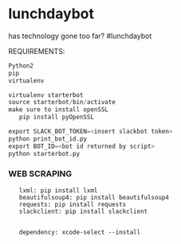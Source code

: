 # lunchdaybot
has technology gone too far? #lunchdaybot

REQUIREMENTS:

```s
Python2
pip
virtualenv
```

```s
virtualenv starterbot
source starterbot/bin/activate
make sure to install openSSL
   pip install pyOpenSSL

export SLACK_BOT_TOKEN=<insert slackbot token>
python print_bot_id.py
export BOT_ID=<bot id returned by script>
python starterbot.py
```

### WEB SCRAPING
```
   lxml: pip install lxml
   beautifulsoup4: pip install beautifulsoup4
   requests: pip install requests
   slackclient: pip install slackclient


   dependency: xcode-select --install
```
